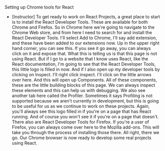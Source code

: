 Setting up Chrome tools for React
- [Instructor] To get ready to work on React Projects, a great place to start is to install the React Developer Tools. These are available for both Chrome and Firefox. So in Chrome here we're going to navigate to the Chrome Web store, and from here I need to search for and install the React Developer Tools. I'll select Add to Chrome, I'll say add extension, and these have been added to our extensions now. Up in the upper right hand corner, you can see this. If you see it go away, you can always click on it and expose that. What this is telling us is that this page is not using React. But if I go to a website that I know uses React, like the React documentation, I'm going to see that the React Developer Tools, this little logo is filled in now. And if I also open up my developer tools by clicking on Inspect. I'll right click inspect. I'll click on the little arrows over here. And this will open up Components. All of these components, these are the little building blocks of this page. We can always inspect these elements and this can help us with debugging. We also see another tab here called the Profiler. Sometimes it says Profiling is not supported because we aren't currently in development, but this is going to be useful for us as we continue to work on these projects. Again, you'll always see this logo filled in if you're on a page that has React running. And of course you won't see it if you're on a page that doesn't. There also are React Developer Tools for Firefox. If you're a user of Firefox, you can always come over here to the Mozilla add-ons. This will take you through the process of installing those there. All right, there we go. Our Chrome browser is now ready to develop some real projects using React.
